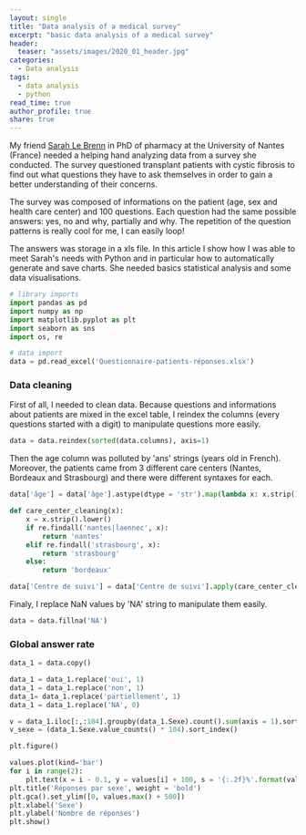 ```yaml
---
layout: single
title: "Data analysis of a medical survey"
excerpt: "basic data analysis of a medical survey"
header:
  teaser: "assets/images/2020_01_header.jpg"
categories:
  - Data analysis
tags:
  - data analysis
  - python
read_time: true
author_profile: true
share: true
---
```

My friend [Sarah Le Brenn](https://www.linkedin.com/in/sarah-le-brenn-1a9337102/) in PhD of pharmacy at the University of Nantes (France) needed a helping hand analyzing data from a survey she conducted. The survey questioned transplant patients with cystic fibrosis to find out what questions they have to ask themselves in order to gain a better understanding of their concerns.

The survey was composed of informations on the patient (age, sex and health care center) and 100 questions. Each question had the same possible answers: yes, no and why, partially and why. The repetition of the question patterns is really cool for me, I can easily loop!

The answers was storage in a xls file. In this article I show how I was able to meet Sarah's needs with Python and in particular how to automatically generate and save charts. She needed basics statistical analysis and some data visualisations.

```python
# library imports
import pandas as pd
import numpy as np
import matplotlib.pyplot as plt
import seaborn as sns
import os, re

# data import
data = pd.read_excel('Questionnaire-patients-réponses.xlsx')
```
### Data cleaning
First of all, I needed to clean data. Because questions and informations about patients are mixed in the excel table, I reindex the columns (every questions started with a digit) to manipulate questions more easily.

```python
data = data.reindex(sorted(data.columns), axis=1)
```
Then the age column was polluted by 'ans' strings (years old in French). Moreover, the patients came from 3 different care centers (Nantes, Bordeaux and Strasbourg) and there were different syntaxes for each.

```python
data['âge'] = data['âge'].astype(dtype = 'str').map(lambda x: x.strip().rstrip('ans').strip()).astype(dtype = 'int')

def care_center_cleaning(x):
    x = x.strip().lower()
    if re.findall('nantes|laennec', x):
        return 'nantes'
    elif re.findall('strasbourg', x):
        return 'strasbourg'
    else:
        return 'bordeaux'

data['Centre de suivi'] = data['Centre de suivi'].apply(care_center_cleaning)      
```
Finaly, I replace NaN values by 'NA' string to manipulate them easily.

```python
data = data.fillna('NA')
```

### Global answer rate

```python
data_1 = data.copy()

data_1 = data_1.replace('oui', 1)
data_1 = data_1.replace('non', 1)
data_1= data_1.replace('partiellement', 1)
data_1 = data_1.replace('NA', 0)

v = data_1.iloc[:,:104].groupby(data_1.Sexe).count().sum(axis = 1).sort_index()
v_sexe = (data_1.Sexe.value_counts() * 104).sort_index()

plt.figure()

values.plot(kind='bar')
for i in range(2):
    plt.text(x = i - 0.1, y = values[i] + 100, s = '{:.2f}%'.format(values[i] / v_sexe[i]))
plt.title('Réponses par sexe', weight = 'bold')
plt.gca().set_ylim([0, values.max() + 500])
plt.xlabel('Sexe')
plt.ylabel('Nombre de réponses')
plt.show()
```
